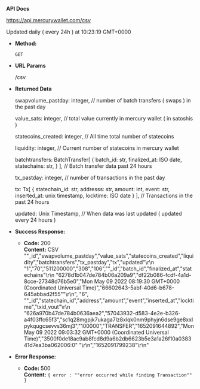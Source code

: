 **API Docs** 

https://api.mercurywallet.com/csv

Updated daily ( every 24h ) at 10:23:19 GMT+0000

* **Method:**
  
  `GET`
  
*  **URL Params**

   /csv

* **Returned Data**

  swapvolume_pastday: integer,
  // number of batch transfers ( swaps ) in the past day
  
  value_sats: integer,
  // total value currently in mercury wallet ( in satoshis )
  
  statecoins_created: integer,
  // All time total number of statecoins
  
  liquidity: integer,
  // Current number of statecoins in mercury wallet
  
  batchtransfers: BatchTransfer[
    {
      batch_id: str,
      finalized_at: ISO date,
      statechains: str,
    }
  ],
  // Batch transfer data past 24 hours
  
  tx_pastday: integer,
  // number of transactions in the past day
  
  tx: Tx[
      {
       statechain_id: str,
       addresss: str,
       amount: int,
       event: str,
       inserted_at: unix timestamp,
       locktime: ISO date
      }
    ],
  // Transactions in the past 24 hours
  
  updated: Unix Timestamp,
  // When data was last updated ( updated every 24 hours )

* **Success Response:**

  * **Code:** 200 <br />
    **Content:** CSV<br />
    "\"_id\",\"swapvolume_pastday\",\"value_sats\",\"statecoins_created\",\"liquidity\",\"batchtransfers\",\"tx_pastday\",\"tx\",\"updated\"\r\n
    \"1\",\"70\",\"511200000\",\"308\",\"106\",\"\"_id\",\"batch_id\",\"finalized_at\",\"statechains\"\r\n
                                              \"6278d1b047de784b06a209a9\",\"df22b086-fcdf-4a1d-8cce-27348d76b5e0\",\"Mon May 09 2022 08:19:30 GMT+0000 (Coordinated Universal Time)\",\"66602643-5abf-40d6-b678-645abbad2f55\"\"\r\n\", \"6\",
                                      \"\"_id\",\"statechain_id\",\"address\",\"amount\",\"event\",\"inserted_at\",\"locktime\",\"txid_vout\"\r\n\
"626a970b47de784b0636aea2\",\"57043932-d583-4e2e-b326-a4f03ffc65f3\",\"sc1q28mgpjk7ukaga7lz8xlqk0nm9phyjn6dse9ge8xxlpykqugcsevvs36mj3\",\"100000\",\"TRANSFER\",\"1652091644892\",\"Mon May 09 2022 09:03:32 GMT+0000 (Coordinated Universal Time)\",\"3500f0de18ac9ab8fcd8d9a6b2db6623b5e3a1a26f10a038341d7ea3ba062006:0\" "\r\n\",\"1652091799238\"\r\n"
 
* **Error Response:**

  * **Code:** 500 <br />
    **Content:** `{ error : ""error occurred while finding Transaction"" }`
